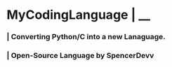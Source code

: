 # MyCodingLanguage | __

### | Converting Python/C into a new Lanaguage.

### | Open-Source Language by SpencerDevv
